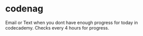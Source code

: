 codenag
=======

Email or Text when you dont have enough progress for today in codecademy.  Checks every 4 hours for progress.
